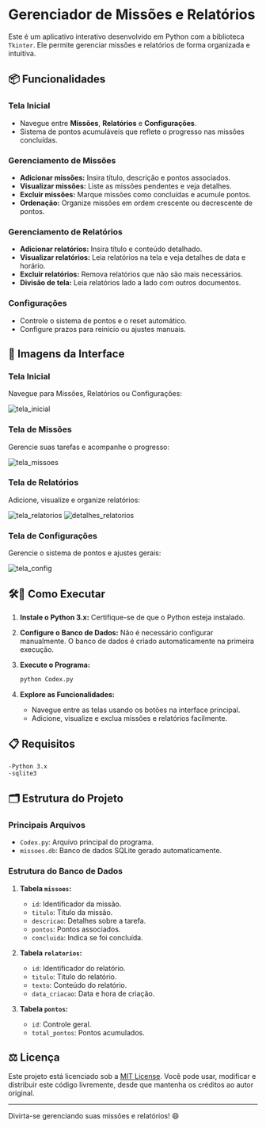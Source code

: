 # Gerenciador de Missões e Relatórios

Este é um aplicativo interativo desenvolvido em Python com a biblioteca `Tkinter`. Ele permite gerenciar missões e relatórios de forma organizada e intuitiva.

## 📦 Funcionalidades

### Tela Inicial
- Navegue entre **Missões**, **Relatórios** e **Configurações**.
- Sistema de pontos acumuláveis que reflete o progresso nas missões concluídas.

### Gerenciamento de Missões
- **Adicionar missões:** Insira título, descrição e pontos associados.
- **Visualizar missões:** Liste as missões pendentes e veja detalhes.
- **Excluir missões:** Marque missões como concluídas e acumule pontos.
- **Ordenação:** Organize missões em ordem crescente ou decrescente de pontos.

### Gerenciamento de Relatórios
- **Adicionar relatórios:** Insira título e conteúdo detalhado.
- **Visualizar relatórios:** Leia relatórios na tela e veja detalhes de data e horário.
- **Excluir relatórios:** Remova relatórios que não são mais necessários.
- **Divisão de tela:** Leia relatórios lado a lado com outros documentos.

### Configurações
- Controle o sistema de pontos e o reset automático.
- Configure prazos para reinício ou ajustes manuais.

## 📸 Imagens da Interface

### Tela Inicial
Navegue para Missões, Relatórios ou Configurações:

![tela_inicial](https://github.com/user-attachments/assets/0f86b99a-9887-47b7-bb0b-103e22b2ce33)


### Tela de Missões
Gerencie suas tarefas e acompanhe o progresso:

![tela_missoes](https://github.com/user-attachments/assets/37003290-f665-4653-af14-3563dff62e43)


### Tela de Relatórios
Adicione, visualize e organize relatórios:

![tela_relatorios](https://github.com/user-attachments/assets/2ed3a901-95ae-4f55-bdec-a6f88210fb47)
![detalhes_relatorios](https://github.com/user-attachments/assets/9a6b0372-c2a5-4eab-91f5-6f14583e3e26)

### Tela de Configurações
Gerencie o sistema de pontos e ajustes gerais:

![tela_config](https://github.com/user-attachments/assets/2c638ea6-fa1f-4249-b571-58c2df86eaf3)


## 🛠️🚀 Como Executar

1. **Instale o Python 3.x:**
   Certifique-se de que o Python esteja instalado.

2. **Configure o Banco de Dados:**
   Não é necessário configurar manualmente. O banco de dados é criado automaticamente na primeira execução.

3. **Execute o Programa:**
   ```bash
   python Codex.py
   ```

4. **Explore as Funcionalidades:**
   - Navegue entre as telas usando os botões na interface principal.
   - Adicione, visualize e exclua missões e relatórios facilmente.


## 📋 Requisitos
    -Python 3.x
    -sqlite3


## 🗂️ Estrutura do Projeto

### Principais Arquivos
- `Codex.py`: Arquivo principal do programa.
- `missoes.db`: Banco de dados SQLite gerado automaticamente.

### Estrutura do Banco de Dados
1. **Tabela `missoes`:**
   - `id`: Identificador da missão.
   - `titulo`: Título da missão.
   - `descricao`: Detalhes sobre a tarefa.
   - `pontos`: Pontos associados.
   - `concluida`: Indica se foi concluída.

2. **Tabela `relatorios`:**
   - `id`: Identificador do relatório.
   - `titulo`: Título do relatório.
   - `texto`: Conteúdo do relatório.
   - `data_criacao`: Data e hora de criação.

3. **Tabela `pontos`:**
   - `id`: Controle geral.
   - `total_pontos`: Pontos acumulados.

## ⚖️ Licença

Este projeto está licenciado sob a [MIT License](LICENSE). Você pode usar, modificar e distribuir este código livremente, desde que mantenha os créditos ao autor original.

---

Divirta-se gerenciando suas missões e relatórios! 😄

